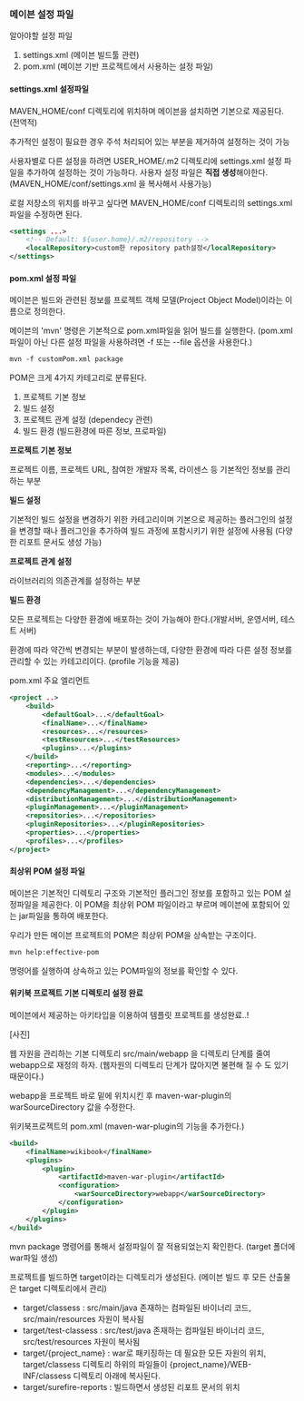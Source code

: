 ### 메이븐 설정 파일

알아야할 설정 파일

1. settings.xml (메이븐 빌드툴 관련)
2. pom.xml (메이븐 기반 프로젝트에서 사용하는 설정 파일)

#### **settings.xml 설정파일**

MAVEN_HOME/conf 디렉토리에 위치하며 메이븐을 설치하면 기본으로 제공된다. (전역적)

추가적인 설정이 필요한 경우 주석 처리되어 있는 부분을 제거하여 설정하는 것이 가능

사용자별로 다른 설정을 하려면 USER_HOME/.m2 디렉토리에 settings.xml 설정 파일을 추가하여 설정하는 것이 가능하다. 사용자 설정 파일은 **직접 생성**해야한다. (MAVEN_HOME/conf/settings.xml 을 복사해서 사용가능)

로컬 저장소의 위치를 바꾸고 싶다면 MAVEN_HOME/conf 디렉토리의 settings.xml 파일을 수정하면 된다.

```xml
<settings ...>
    <!-- Default: ${user.home}/.m2/repository -->
	<localRepository>custom한 repository path설정</localRepository>
</settings>
```



#### **pom.xml 설정 파일**

메이븐은 빌드와 관련된 정보를 프로젝트 객체 모델(Project Object Model)이라는 이름으로 정의한다.

메이븐의 'mvn' 명령은 기본적으로 pom.xml파일을 읽어 빌드를 실행한다. (pom.xml 파일이 아닌 다른 설정 파일을 사용하려면 -f 또는 --file 옵션을 사용한다.)

```xml
mvn -f customPom.xml package
```

POM은 크게 4가지 카테고리로 분류된다.

1. 프로젝트 기본 정보
2. 빌드 설정
3. 프로젝트 관계 설정 (dependecy 관련)
4. 빌드 환경 (빌드환경에 따른 정보, 프로파일)

**프로젝트 기본 정보**

프로젝트 이름, 프로젝트 URL, 참여한 개발자 목록, 라이센스 등 기본적인 정보를 관리하는 부분

**빌드 설정**

기본적인 빌드 설정을 변경하기 위한 카테고리이며 기본으로 제공하는 플러그인의 설정을 변경할 때나 플러그인을 추가하여 빌드 과정에 포함시키기 위한 설정에 사용됨 (다양한 리포트 문서도 생성 가능)

**프로젝트 관계 설정**

라이브러리의 의존관계를 설정하는 부분

**빌드 환경**

모든 프로젝트는 다양한 환경에 배포하는 것이 가능해야 한다.(개발서버, 운영서버, 테스트 서버)

환경에 따라 약간씩 변경되는 부분이 발생하는데, 다양한 환경에 따라 다른 설정 정보를 관리할 수 있는 카테고리이다. (profile 기능을 제공)

pom.xml 주요 엘리먼트

```xml
<project ..>
	<build>
    	<defaultGoal>...</defaultGoal>
        <finalName>...</finalName>
        <resources>...</resources>
        <testResources>...</testResources>
        <plugins>...</plugins>
    </build>
    <reporting>...</reporting>
    <modules>...</modules>
    <dependencies>...</dependencies>
    <dependencyManagement>...</dependencyManagement>
    <distributionManagement>...</distributionManagement>
    <pluginManagement>...</pluginManagement>
    <repositories>...</repositories>
    <pluginRepositories>...</pluginRepositories>
    <properties>...</properties>
    <profiles>...</profiles>
</project>
```



#### 최상위 POM 설정 파일

메이븐은 기본적인 디렉토리 구조와 기본적인 플러그인 정보를 포함하고 있는 POM 설정파일을 제공한다. 이 POM을 최상위 POM 파일이라고 부르며 메이븐에 포함되어 있는 jar파일을 통하여 배포한다.

우리가 만든 메이븐 프로젝트의 POM은 최상위 POM을 상속받는 구조이다.

```xml
mvn help:effective-pom 
```

명령어를 실행하여 상속하고 있는 POM파일의 정보를 확인할 수 있다.



#### 위키북 프로젝트 기본 디렉토리 설정 완료

메이븐에서 제공하는 아키타입을 이용하여 템플릿 프로젝트를 생성완료..!

[사진]

웹 자원을 관리하는 기본 디렉토리 src/main/webapp 을 디렉토리 단계를 줄여 webapp으로 재정의 하자. (웹자원의 디렉토리 단계가 많아지면 불편해 질 수 도 있기 때문이다.)

webapp을 프로젝트 바로 밑에 위치시킨 후 maven-war-plugin의 warSourceDirectory 값을 수정한다.

위키북프로젝트의 pom.xml (maven-war-plugin의 기능을 추가한다.)

```xml
<build>
	<finalName>wikibook</finalName>
	<plugins>
		<plugin>
			<artifactId>maven-war-plugin</artifactId>
			<configuration>
			    <warSourceDirectory>webapp</warSourceDirectory>
			</configuration>
		</plugin>
	</plugins>
</build>
```

mvn package 명령어를 통해서 설정파일이 잘 적용되었는지 확인한다. (target 폴더에 war파일 생성)

프로젝트를 빌드하면 target이라는 디렉토리가 생성된다. (메이븐 빌드 후 모든 산출물은 target 디렉토리에서 관리)

* target/classess : src/main/java 존재하는 컴파일된 바이너리 코드, src/main/resources 자원이 복사됨
* target/test-classess : src/test/java 존재하는 컴파일된 바이너리 코드, src/test/resources 자원이 복사됨
* target/{project_name} : war로 패키징하는 데 필요한 모든 자원의 위치, target/classess 디렉토리 하위의 파일들이 {project_name}/WEB-INF/classess 디렉토리 아래에 복사된다.
* target/surefire-reports : 빌드하면서 생성된 리포트 문서의 위치